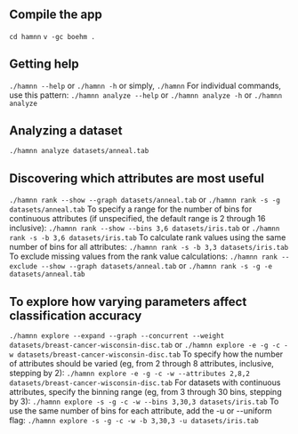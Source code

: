 ## Compile the app
`cd hamnn`
`v -gc boehm .`
## Getting help
`./hamnn --help` or `./hamnn -h` or simply, `./hamnn`
For individual commands, use this pattern:
`./hamnn analyze --help` or `./hamnn analyze -h` or `./hamnn analyze`
## Analyzing a dataset
`./hamnn analyze datasets/anneal.tab`
## Discovering which attributes are most useful
`./hamnn rank --show --graph datasets/anneal.tab` or 
`./hamnn rank -s -g datasets/anneal.tab`
To specify a range for the number of bins for continuous attributes (if unspecified, the default range is 2 through 16 inclusive):
`./hamnn rank --show --bins 3,6 datasets/iris.tab` or 
`./hamnn rank -s -b 3,6 datasets/iris.tab`
To calculate rank values using the same number of bins for all attributes:
`./hamnn rank -s -b 3,3 datasets/iris.tab`
To exclude missing values from the rank value calculations:
`./hamnn rank -- exclude --show --graph datasets/anneal.tab` or 
`./hamnn rank -s -g -e datasets/anneal.tab`
## To explore how varying parameters affect classification accuracy
`./hamnn explore --expand --graph --concurrent --weight datasets/breast-cancer-wisconsin-disc.tab` or
`./hamnn explore -e -g -c -w datasets/breast-cancer-wisconsin-disc.tab`
To specify how the number of attributes should be varied (eg, from 2 through 8 attributes, inclusive, stepping by 2):
`./hamnn explore -e -g -c -w --attributes 2,8,2 datasets/breast-cancer-wisconsin-disc.tab`
For datasets with continuous attributes, specify the binning range (eg, from 3 through 30 bins, stepping by 3):
`./hamnn explore -s -g -c -w --bins 3,30,3 datasets/iris.tab`
To use the same number of bins for each attribute, add the -u or --uniform flag:
`./hamnn explore -s -g -c -w -b 3,30,3 -u datasets/iris.tab`
